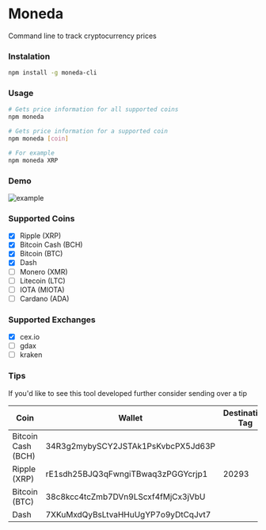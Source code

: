 # Moneda

Command line to track cryptocurrency prices

### Instalation

```bash
npm install -g moneda-cli
```

### Usage
```bash
# Gets price information for all supported coins
npm moneda
```

```bash
# Gets price information for a supported coin
npm moneda [coin]

# For example
npm moneda XRP
```

### Demo
![example](https://i.imgur.com/bqSmoEd.gif)

### Supported Coins
- [x] Ripple (XRP)
- [x] Bitcoin Cash (BCH)
- [x] Bitcoin (BTC)
- [x] Dash
- [ ] Monero (XMR)
- [ ] Litecoin (LTC)
- [ ] IOTA (MIOTA)
- [ ] Cardano (ADA)

### Supported Exchanges
- [x] cex.io
- [ ] gdax
- [ ] kraken

### Tips

If you'd like to see this tool developed further consider sending over a tip


| Coin               | Wallet                             | Destination Tag |
|--------------------|------------------------------------|-----------------|
| Bitcoin Cash (BCH) | 34R3g2mybySCY2JSTAk1PsKvbcPX5Jd63P |                 |
| Ripple (XRP)       | rE1sdh25BJQ3qFwngiTBwaq3zPGGYcrjp1 | 20293           |
| Bitcoin (BTC)      | 38c8kcc4tcZmb7DVn9LScxf4fMjCx3jVbU |                 |
| Dash               | 7XKuMxdQyBsLtvaHHuUgYP7o9yDtCqJvt7 |                 |
